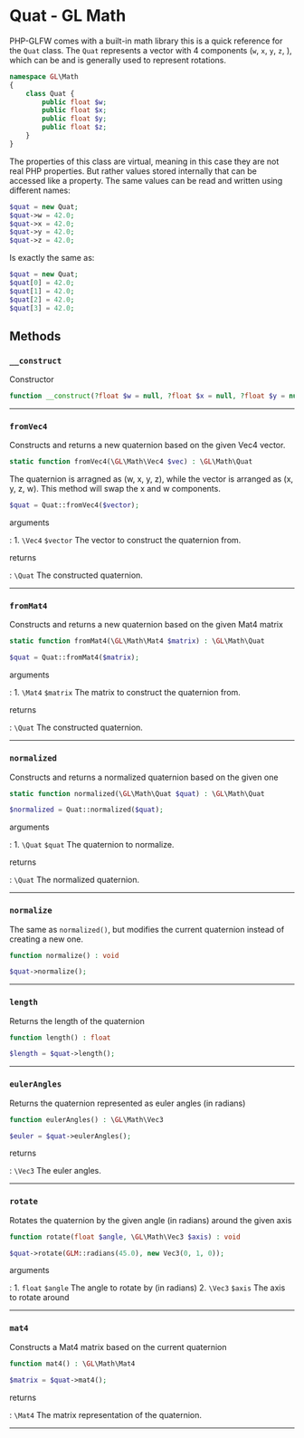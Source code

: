 # Quat - GL Math

PHP-GLFW comes with a built-in math library this is a quick reference for the `Quat` class.
The `Quat` represents a vector with 4 components (`w`, `x`, `y`, `z`, ),
which can be and is generally used to represent rotations.

```php 
namespace GL\Math
{
    class Quat {
        public float $w;
        public float $x;
        public float $y;
        public float $z;
    }
}
```

The properties of this class are virtual, meaning in this case they are not real PHP properties. But rather values stored internally that 
can be accessed like a property. The same values can be read and written using different names:

```php
$quat = new Quat;
$quat->w = 42.0;
$quat->x = 42.0;
$quat->y = 42.0;
$quat->z = 42.0;
```

Is exactly the same as:

```php
$quat = new Quat;
$quat[0] = 42.0;
$quat[1] = 42.0;
$quat[2] = 42.0;
$quat[3] = 42.0;
```

## Methods

### `__construct`

Constructor

```php
function __construct(?float $w = null, ?float $x = null, ?float $y = null, ?float $z = null)
```

---
     
### `fromVec4`

Constructs and returns a new quaternion based on the given Vec4 vector.

```php
static function fromVec4(\GL\Math\Vec4 $vec) : \GL\Math\Quat
```

The quaternion is arragned as (w, x, y, z), while the vector is arranged as (x, y, z, w).
This method will swap the x and w components.

```php
$quat = Quat::fromVec4($vector);
```

arguments

:    1. `\Vec4` `$vector` The vector to construct the quaternion from.

returns

:    `\Quat` The constructed quaternion.

---
     
### `fromMat4`

Constructs and returns a new quaternion based on the given Mat4 matrix

```php
static function fromMat4(\GL\Math\Mat4 $matrix) : \GL\Math\Quat
```

```php
$quat = Quat::fromMat4($matrix);
```

arguments

:    1. `\Mat4` `$matrix` The matrix to construct the quaternion from.

returns

:    `\Quat` The constructed quaternion.

---
     
### `normalized`

Constructs and returns a normalized quaternion based on the given one

```php
static function normalized(\GL\Math\Quat $quat) : \GL\Math\Quat
```

```php
$normalized = Quat::normalized($quat);
```

arguments

:    1. `\Quat` `$quat` The quaternion to normalize.

returns

:    `\Quat` The normalized quaternion.

---
     
### `normalize`

The same as `normalized()`, but modifies the current quaternion instead of creating a new one.

```php
function normalize() : void
```

```php
$quat->normalize();
```

---
     
### `length`

Returns the length of the quaternion

```php
function length() : float
```

```php
$length = $quat->length();
```

---
     
### `eulerAngles`

Returns the quaternion represented as euler angles (in radians)

```php
function eulerAngles() : \GL\Math\Vec3
```

```php
$euler = $quat->eulerAngles();
```

returns

:    `\Vec3` The euler angles.

---
     
### `rotate`

Rotates the quaternion by the given angle (in radians) around the given axis

```php
function rotate(float $angle, \GL\Math\Vec3 $axis) : void
```

```php
$quat->rotate(GLM::radians(45.0), new Vec3(0, 1, 0));
```

arguments

:    1. `float` `$angle` The angle to rotate by (in radians)
    2. `\Vec3` `$axis` The axis to rotate around

---
     
### `mat4`

Constructs a Mat4 matrix based on the current quaternion

```php
function mat4() : \GL\Math\Mat4
```

```php
$matrix = $quat->mat4();
```

returns

:    `\Mat4` The matrix representation of the quaternion.

---
     
